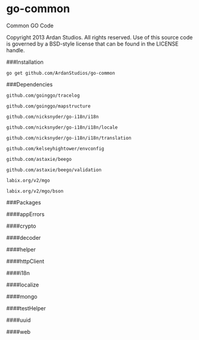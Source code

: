 go-common
=========

Common GO Code

Copyright 2013 Ardan Studios. All rights reserved.
Use of this source code is governed by a BSD-style license that can be found in the LICENSE handle.

###Installation

``go get github.com/ArdanStudios/go-common``

###Dependencies

``github.com/goinggo/tracelog``

`github.com/goinggo/mapstructure`

`github.com/nicksnyder/go-i18n/i18n`

`github.com/nicksnyder/go-i18n/i18n/locale`

`github.com/nicksnyder/go-i18n/i18n/translation`

`github.com/kelseyhightower/envconfig`

`github.com/astaxie/beego`

`github.com/astaxie/beego/validation`

`labix.org/v2/mgo`

`labix.org/v2/mgo/bson`


###Packages

####appErrors

####crypto

####decoder

####helper

####httpClient

####i18n

####localize

####mongo

####testHelper

####uuid

####web




